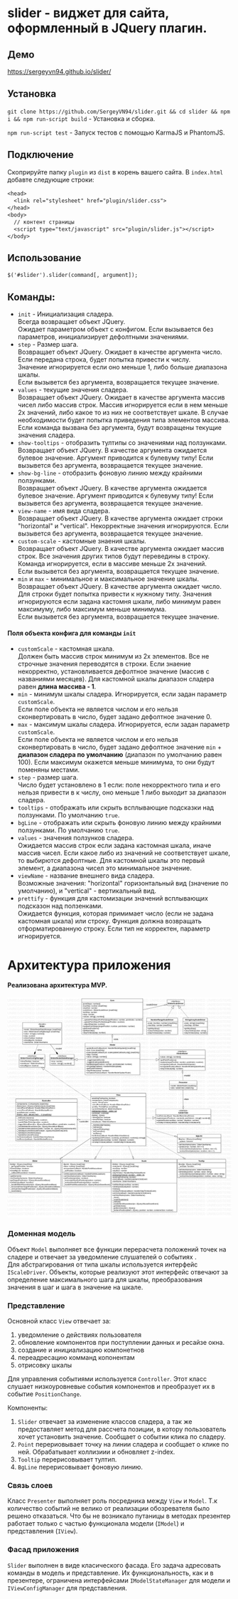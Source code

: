 # slider - виджет для сайта, оформленный в JQuery плагин.

## Демо
https://sergeyvn94.github.io/slider/

## Установка
`git clone https://github.com/SergeyVN94/slider.git && cd slider && npm i && npm run-script build` - Установка и сборка.
 
`npm run-script test` - Запуск тестов с помощью KarmaJS и PhantomJS.  

## Подключение

Скоприруйте папку `plugin` из `dist` в корень вашего сайта. В `index.html` добавте следующие строки:  
```
<head>
  <link rel="stylesheet" href="plugin/slider.css">
</head>
<body>
  // контент страницы
  <script type="text/javascript" src="plugin/slider.js"></script>
</body>
```

## Использование
```
$('#slider').slider(command[, argument]);
```

## Команды:
* `init` - Инициализация сладера.  
Всегда возвращает объект JQuery.  
Ожидает параметром объект с конфигом. Если вызывается без параметров, инициализирует дефолтными значениями.
* `step` - Размер шага.  
Возвращает объект JQuery. Ожидает в качестве аргумента число. Если передана строка, будет попытка привести к числу.  
Значение игнорируется если оно меньше 1, либо больше диапазона шкалы.  
Если вызывется без аргумента, возвращается текущее значение.
* `values` - текущие значения сладера.  
Возвращает объект JQuery. Ожидает в качестве аргумента массив чисел либо массив строк.
Массив игнорируется если в нем меньше 2х значений, либо какое то из них не соответствует шкале. В случае необходимости будет попытка приведения типа элементов массива.  
Если команда вызвана без аргумента, будут возвращены текущие значения сладера.
* `show-tooltips` - отобразить тултипы со значениями над ползунками.   
Возвращает объект JQuery. В качестве аргумента ожидается булевое значение. Аргумент приводится к булевуму типу! Если вызывется без аргумента, возвращается текущее значение.
* `show-bg-line` - отобразить фоновую линию между крайними ползунками.   
Возвращает объект JQuery. В качестве аргумента ожидается булевое значение. Аргумент приводится к булевуму типу! Если вызывется без аргумента, возвращается текущее значение.
* `view-name` - имя вида сладера.  
Возвращает объект JQuery. В качестве аргумента ожидает строки "horizontal" и "vertical". Некорректные значения игнорируются.
Если вызывется без аргумента, возвращается текущее значение. 
* `custom-scale` - кастомные знаения шкалы.  
Возвращает объект JQuery. В качестве аргумента ожидает массив строк. Все значения других типов будут переведины в строку. Команда игнорируется, если в массиве меньше 2х значений.  
Если вызывется без аргумента, возвращается текущее значение.
* `min` и `max` - минимальное и максимальное значение шкалы.  
Возвращает объект JQuery. В качестве аргумента ожидает число.
Для строки будет попытка привести к нужному типу. Значения игнорируются если задана кастомня шкали, либо минимум равен максимуму, либо максимум меньше минимума.  
Если вызывется без аргумента, возвращается текущее значение.
  
#### Поля объекта конфига для команды `init`
* `customScale` - кастомная шкала.  
Должен быть массив строк минимум из 2х элементов. Все не строчные значения переводятся в строки. Если знаение некорректно, установливается дефолтное значение (массив с названиями месяцев). Для кастомной шкалы диапазон сладера равен **длина массива - 1**.
* `min` - минимум шкалы сладера. Игнорируется, если задан параметр `customScale`.  
Если поле объекта не является числом и его нельзя сконвертировать в число, будет задано дефолтное значение 0.
* `max` - максимум шкалы сладера. Игнорируется, если задан параметр `customScale`.  
Если поле объекта не является числом и его нельзя сконвертировать в число, будет задано дефолтное значение `min` + **диапазон сладера по умолчанию** (диапазон по умолчанию равен 100). Если максимум окажется меньше минимума, то они будут поменяны местами.
* `step` - размер шага.  
Число будет установлено в 1 если: поле некорректного типа и его нельзя привести в к числу, оно меньше 1 либо выходит за диапазон сладера.
* `tooltips` - отображать или скрыть всплывающие подсказки над ползунками. По умолчанию `true`.
* `bgLine` - отображать или скрыть фоновую линию между крайними ползунками. По умолчанию `true`.
* `values` - значения ползунков сладера.  
Ожидается массив строк если задана кастомная шкала, иначе массив чисел. Если какое либо из значений не соответствует шкале, то выбирются дефолтные. Для кастомной шкалы это первый элемент, а диапазона чисел это минимальное значение.
* `viewName` - название внешнего вида сладера.  
Возможные значения: "horizontal" горизонтальный вид (значение по умолчанию), и "vertical" - вертикальный вид.
* `prettify` - функция для кастомизации значений всплывающих подсказон над ползенками.  
Ожидается функция, которая примимает число (если не задана кастомная шкала) или строку. Функция должна возвращать отформатированную строку. Если тип не корректен, параметр игнорируется.

# Архитектура приложения
#### Реализована архитектура MVP.  
![alt text](/docs/uml.png)  



### Доменная модель

Объект `Model` выполняет все функции перерасчета положений точек на сладере и отвечает за уведомление слушателей о событиях .  
Для абстрагирования от типа шкалы используется интерфейс `IScaleDriver`.
Объекты, которые реализуют этот интерфейс отвечают за определение максимального шага для шкалы, преобразования значения в шаг и шага в значение на шкале.  

### Представление

Основной класс `View` отвечает за:
1) уведомление о действиях пользователя
2) обновление компонентов при поступлении данных и ресайзе окна.
3) создание и инициализацию компонетнов
4) переадресацию комманд копонентам
5) отрисовку шкалы
  
Для управления событиями используется `Controller`. Этот класс слушает низкоуровневые события компонентов и преобразует их в событие `PositionChange`.

Компоненты:
1) `Slider` отвечает за изменение классов сладера, а так же предоставляет метод для рассчета позиции, в котору пользователь хочет установить значение. Сообщает о событии клика по сладеру.
2) `Point` перериовывает точку на линии сладера и сообщает о клике по ней. Обрабатывает коллизиии и обновляет z-index.
3) `Tooltip` перерисовывает тултип.
4) `BgLine` перерисовывает фоновую линию.

### Связь слоев
Класс `Presenter` выполняет роль посредника между `View` и `Model`. Т.к количество событий не велико от реализации обозревателя было решено отказаться.
Что бы не возникало путаницы в методах презентер работает только с частью функционала модели (`IModel`) и представления (`IView`).

### Фасад приложения 
`Slider` выполнен в виде класического фасада. Его задача адресовать команды в модель и представление. Их функциональность, как и в презентере, ограничена интерфейсами `IModelStateManager` для модели и `IViewConfigManager` для представления.  
